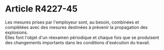 # Article R4227-45

  
Les mesures prises par l'employeur sont, au besoin, combinées et complétées avec des mesures destinées à prévenir la propagation des explosions.   
Elles font l'objet d'un réexamen périodique et chaque fois que se produisent des changements importants dans les conditions d'exécution du travail.